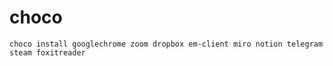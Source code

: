 # choco

```
choco install googlechrome zoom dropbox em-client miro notion telegram steam foxitreader
```
